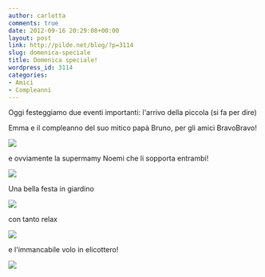 ```yaml
---
author: carlotta
comments: true
date: 2012-09-16 20:29:08+00:00
layout: post
link: http://pilde.net/blog/?p=3114
slug: domenica-speciale
title: Domenica speciale!
wordpress_id: 3114
categories:
- Amici
- Compleanni
---
```


Oggi festeggiamo due eventi importanti: l'arrivo della piccola (si fa per dire)


 Emma e il compleanno del suo mitico papà Bruno, per gli amici BravoBravo!

![](http://pilde.net/blog/wp-content/uploads/2012/09/be.jpg)




e ovviamente la supermamy Noemi che li sopporta entrambi!

![](http://pilde.net/blog/wp-content/uploads/2012/09/bne.jpg)




Una bella festa in giardino

![](http://pilde.net/blog/wp-content/uploads/2012/09/mm.jpg)




con tanto relax

![](http://pilde.net/blog/wp-content/uploads/2012/09/marghep.jpg)




e l'immancabile volo in elicottero!

![](http://pilde.net/blog/wp-content/uploads/2012/09/elicottero.jpg)




